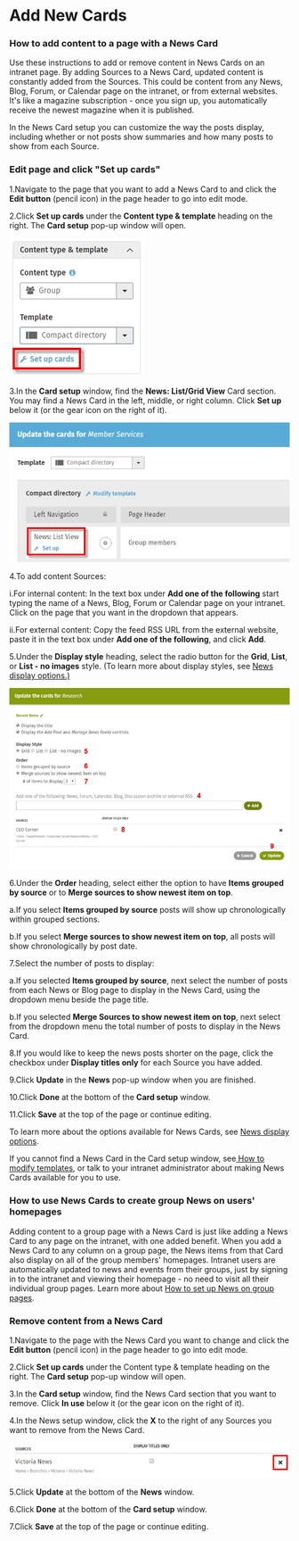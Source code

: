 # Add New Cards



### How to add content to a page with a News Card

Use these instructions to add or remove content in News Cards on an intranet page. By adding Sources to a News Card, updated content is constantly added from the Sources. This could be content from any News, Blog, Forum, or Calendar page on the intranet, or from external websites. It's like a magazine subscription - once you sign up, you automatically receive the newest magazine when it is published.  
  
In the News Card setup you can customize the way the posts display, including whether or not posts show summaries and how many posts to show from each Source.

### Edit page and click "Set up cards"

1.Navigate to the page that you want to add a News Card to and click the **Edit button** \(pencil icon\) in the page header to go into edit mode.

2.Click **Set up cards** under the **Content type & template** heading on the right. The **Card setup** pop-up window will open.  


![](../../.gitbook/assets/1%20%284%29.jpg)

3.In the **Card setup** window, find the **News: List/Grid View** Card section. You may find a News Card in the left, middle, or right column. Click **Set up** below it \(or the gear icon on the right of it\).

![](../../.gitbook/assets/2%20%2865%29.jpg)



4.To add content Sources: 

i.For internal content: In the text box under **Add one of the following** start typing the name of a News, Blog, Forum or Calendar page on your intranet. Click on the page that you want in the dropdown that appears.

ii.For external content: Copy the feed RSS URL from the external website, paste it in the text box under **Add one of the following**, and click **Add**.

5.Under the **Display style** heading, select the radio button for the **Grid**, **List**, or **List - no images** style. \(To learn more about display styles, see [News display options.\)](new-display-options.md)

![](../../.gitbook/assets/3%20%2827%29.jpg)



6.Under the **Order** heading, select either the option to have **Items grouped by source** or to **Merge sources to show newest item on top**.

a.If you select **Items grouped by source** posts will show up chronologically within grouped sections.

b.If you select **Merge sources to show newest item on top**, all posts will show chronologically by post date.

7.Select the number of posts to display:

a.If you selected **Items grouped by source**, next select the number of posts from each News or Blog page to display in the News Card, using the dropdown menu beside the page title.

b.If you selected **Merge Sources to show newest item on top**, next select from the dropdown menu the total number of posts to display in the News Card.

8.If you would like to keep the news posts shorter on the page, click the checkbox under **Display titles only** for each Source you have added.

9.Click **Update** in the **News** pop-up window when you are finished.

10.Click **Done** at the bottom of the **Card setup** window.

11.Click **Save** at the top of the page or continue editing.

To learn more about the options available for News Cards, see [News display options](new-display-options.md).  
  
If you cannot find a News Card in the Card setup window, see[ How to modify templates](../add-pages-and-sections/modify-templates.md), or talk to your intranet administrator about making News Cards available for you to use.

### How to use News Cards to create group News on users' homepages

Adding content to a group page with a News Card is just like adding a News Card to any page on the intranet, with one added benefit. When you add a News Card to any column on a group page, the News items from that Card also display on all of the group members' homepages. Intranet users are automatically updated to news and events from their groups, just by signing in to the intranet and viewing their homepage - no need to visit all their individual group pages. Learn more about [How to set up News on group pages](../add-pages-and-sections/add-a-group-page/set-up-news-or-group-pages.md).

### Remove content from a News Card

1.Navigate to the page with the News Card you want to change and click the **Edit button** \(pencil icon\) in the page header to go into edit mode.

2.Click **Set up cards** under the Content type & template heading on the right. The **Card setup** pop-up window will open.

3.In the **Card setup** window, find the News Card section that you want to remove. Click **In use** below it \(or the gear icon on the right of it\).

4.In the News setup window, click the **X** to the right of any Sources you want to remove from the News Card.

![](../../.gitbook/assets/4%20%287%29.jpg)



5.Click **Update** at the bottom of the **News** window.

6.Click **Done** at the bottom of the **Card setup** window.

7.Click **Save** at the top of the page or continue editing.


